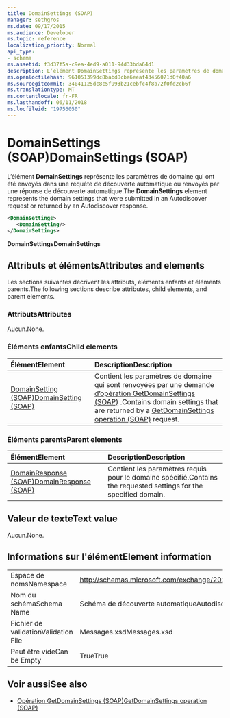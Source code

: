 ```yaml
---
title: DomainSettings (SOAP)
manager: sethgros
ms.date: 09/17/2015
ms.audience: Developer
ms.topic: reference
localization_priority: Normal
api_type:
- schema
ms.assetid: f3d37f5a-c9ea-4ed9-a011-94d33bda64d1
description: L’élément DomainSettings représente les paramètres de domaine qui ont été envoyés dans une requête de découverte automatique ou renvoyés par une réponse de découverte automatique.
ms.openlocfilehash: 961051399dc8babd8cba6eeaf43456071d0f40a6
ms.sourcegitcommit: 34041125dc8c5f993b21cebfc4f8b72f0fd2cb6f
ms.translationtype: MT
ms.contentlocale: fr-FR
ms.lasthandoff: 06/11/2018
ms.locfileid: "19756050"
---
```

# <a name="domainsettings-soap"></a><span data-ttu-id="ec075-103">DomainSettings (SOAP)</span><span class="sxs-lookup"><span data-stu-id="ec075-103">DomainSettings (SOAP)</span></span>

<span data-ttu-id="ec075-104">L’élément **DomainSettings** représente les paramètres de domaine qui ont été envoyés dans une requête de découverte automatique ou renvoyés par une réponse de découverte automatique.</span><span class="sxs-lookup"><span data-stu-id="ec075-104">The **DomainSettings** element represents the domain settings that were submitted in an Autodiscover request or returned by an Autodiscover response.</span></span> 
  
```XML
<DomainSettings>
   <DomainSetting/>
</DomainSettings>
```

 <span data-ttu-id="ec075-105">**DomainSettings**</span><span class="sxs-lookup"><span data-stu-id="ec075-105">**DomainSettings**</span></span>
## <a name="attributes-and-elements"></a><span data-ttu-id="ec075-106">Attributs et éléments</span><span class="sxs-lookup"><span data-stu-id="ec075-106">Attributes and elements</span></span>

<span data-ttu-id="ec075-107">Les sections suivantes décrivent les attributs, éléments enfants et éléments parents.</span><span class="sxs-lookup"><span data-stu-id="ec075-107">The following sections describe attributes, child elements, and parent elements.</span></span>
  
### <a name="attributes"></a><span data-ttu-id="ec075-108">Attributs</span><span class="sxs-lookup"><span data-stu-id="ec075-108">Attributes</span></span>

<span data-ttu-id="ec075-109">Aucun.</span><span class="sxs-lookup"><span data-stu-id="ec075-109">None.</span></span>
  
### <a name="child-elements"></a><span data-ttu-id="ec075-110">Éléments enfants</span><span class="sxs-lookup"><span data-stu-id="ec075-110">Child elements</span></span>

|<span data-ttu-id="ec075-111">**Élément**</span><span class="sxs-lookup"><span data-stu-id="ec075-111">**Element**</span></span>|<span data-ttu-id="ec075-112">**Description**</span><span class="sxs-lookup"><span data-stu-id="ec075-112">**Description**</span></span>|
|:-----|:-----|
|[<span data-ttu-id="ec075-113">DomainSetting (SOAP)</span><span class="sxs-lookup"><span data-stu-id="ec075-113">DomainSetting (SOAP)</span></span>](domainsetting-soap.md) <br/> |<span data-ttu-id="ec075-114">Contient les paramètres de domaine qui sont renvoyées par une demande [d’opération GetDomainSettings (SOAP)](getdomainsettings-operation-soap.md) .</span><span class="sxs-lookup"><span data-stu-id="ec075-114">Contains domain settings that are returned by a [GetDomainSettings operation (SOAP)](getdomainsettings-operation-soap.md) request.</span></span>  <br/> |
   
### <a name="parent-elements"></a><span data-ttu-id="ec075-115">Éléments parents</span><span class="sxs-lookup"><span data-stu-id="ec075-115">Parent elements</span></span>

|<span data-ttu-id="ec075-116">**Élément**</span><span class="sxs-lookup"><span data-stu-id="ec075-116">**Element**</span></span>|<span data-ttu-id="ec075-117">**Description**</span><span class="sxs-lookup"><span data-stu-id="ec075-117">**Description**</span></span>|
|:-----|:-----|
|[<span data-ttu-id="ec075-118">DomainResponse (SOAP)</span><span class="sxs-lookup"><span data-stu-id="ec075-118">DomainResponse (SOAP)</span></span>](domainresponse-soap.md) <br/> |<span data-ttu-id="ec075-119">Contient les paramètres requis pour le domaine spécifié.</span><span class="sxs-lookup"><span data-stu-id="ec075-119">Contains the requested settings for the specified domain.</span></span>  <br/> |
   
## <a name="text-value"></a><span data-ttu-id="ec075-120">Valeur de texte</span><span class="sxs-lookup"><span data-stu-id="ec075-120">Text value</span></span>

<span data-ttu-id="ec075-121">Aucun.</span><span class="sxs-lookup"><span data-stu-id="ec075-121">None.</span></span>
  
## <a name="element-information"></a><span data-ttu-id="ec075-122">Informations sur l'élément</span><span class="sxs-lookup"><span data-stu-id="ec075-122">Element information</span></span>

|||
|:-----|:-----|
|<span data-ttu-id="ec075-123">Espace de noms</span><span class="sxs-lookup"><span data-stu-id="ec075-123">Namespace</span></span>  <br/> |http://schemas.microsoft.com/exchange/2010/Autodiscover  <br/> |
|<span data-ttu-id="ec075-124">Nom du schéma</span><span class="sxs-lookup"><span data-stu-id="ec075-124">Schema Name</span></span>  <br/> |<span data-ttu-id="ec075-125">Schéma de découverte automatique</span><span class="sxs-lookup"><span data-stu-id="ec075-125">Autodiscover schema</span></span>  <br/> |
|<span data-ttu-id="ec075-126">Fichier de validation</span><span class="sxs-lookup"><span data-stu-id="ec075-126">Validation File</span></span>  <br/> |<span data-ttu-id="ec075-127">Messages.xsd</span><span class="sxs-lookup"><span data-stu-id="ec075-127">Messages.xsd</span></span>  <br/> |
|<span data-ttu-id="ec075-128">Peut être vide</span><span class="sxs-lookup"><span data-stu-id="ec075-128">Can be Empty</span></span>  <br/> |<span data-ttu-id="ec075-129">True</span><span class="sxs-lookup"><span data-stu-id="ec075-129">True</span></span>  <br/> |
   
## <a name="see-also"></a><span data-ttu-id="ec075-130">Voir aussi</span><span class="sxs-lookup"><span data-stu-id="ec075-130">See also</span></span>

- [<span data-ttu-id="ec075-131">Opération GetDomainSettings (SOAP)</span><span class="sxs-lookup"><span data-stu-id="ec075-131">GetDomainSettings operation (SOAP)</span></span>](getdomainsettings-operation-soap.md)

